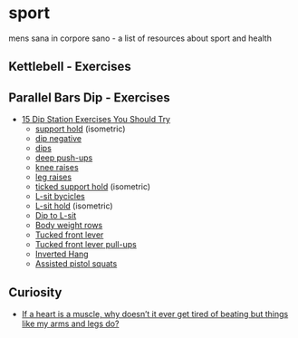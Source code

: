 # sport
mens sana in corpore sano - a list of resources about sport and health

## Kettlebell - Exercises

## Parallel Bars Dip - Exercises

- [15 Dip Station Exercises You Should Try](https://www.youtube.com/watch?v=W8jXc1zaLuQ)
  - [support hold](https://youtu.be/W8jXc1zaLuQ?t=39) (isometric)
  - [dip negative](https://youtu.be/W8jXc1zaLuQ?t=65)
  - [dips](https://youtu.be/W8jXc1zaLuQ?t=81)
  - [deep push-ups](https://youtu.be/W8jXc1zaLuQ?t=119)
  - [knee raises](https://youtu.be/W8jXc1zaLuQ?t=167)
  - [leg raises](https://youtu.be/W8jXc1zaLuQ?t=195)
  - [ticked support hold](https://youtu.be/W8jXc1zaLuQ?t=226) (isometric)
  - [L-sit bycicles](https://youtu.be/W8jXc1zaLuQ?t=242)
  - [L-sit hold](https://youtu.be/W8jXc1zaLuQ?t=263) (isometric)
  - [Dip to L-sit](https://youtu.be/W8jXc1zaLuQ?t=285)
  - [Body weight rows](https://youtu.be/W8jXc1zaLuQ?t=320)
  - [Tucked front lever](https://youtu.be/W8jXc1zaLuQ?t=350)
  - [Tucked front lever pull-ups](https://youtu.be/W8jXc1zaLuQ?t=370)
  - [Inverted Hang](https://youtu.be/W8jXc1zaLuQ?t=407)
  - [Assisted pistol squats](https://youtu.be/W8jXc1zaLuQ?t=438)

## Curiosity

- [If a heart is a muscle, why doesn’t it ever get tired of beating but things like my arms and legs do?](https://www.reddit.com/r/askscience/comments/fm2z8x/if_a_heart_is_a_muscle_why_doesnt_it_ever_get/)
